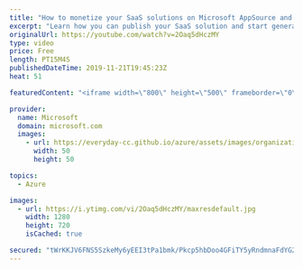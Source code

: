 ```yaml
---
title: "How to monetize your SaaS solutions on Microsoft AppSource and Azure Marketplace | Azure Friday"
excerpt: "Learn how you can publish your SaaS solution and start generating revenue by making it available to potential buyers on Microsoft AppSource and Azure Marketplace. Ercenk Keresteci joins Scott Hanselman to cover the technical details of integrating a solution with Microsoft's commercial marketplace, including"
originalUrl: https://youtube.com/watch?v=2Oaq5dHczMY
type: video
price: Free
length: PT15M4S
publishedDateTime: 2019-11-21T19:45:23Z
heat: 51

featuredContent: "<iframe width=\"800\" height=\"500\" frameborder=\"0\" src=\"https://www.youtube.com/embed/2Oaq5dHczMY\" allow=\"accelerometer; autoplay; encrypted-media; gyroscope; picture-in-picture\" allowfullscreen></iframe>"

provider:
  name: Microsoft
  domain: microsoft.com
  images:
    - url: https://everyday-cc.github.io/azure/assets/images/organizations/microsoft.com-50x50.jpg
      width: 50
      height: 50

topics:
  - Azure

images:
  - url: https://i.ytimg.com/vi/2Oaq5dHczMY/maxresdefault.jpg
    width: 1280
    height: 720
    isCached: true

secured: "tWrKKJV6FNS5SzkeMy6yEEI3tPa1bmk/Pkcp5hbDoo4GFiTY5yRndmnaFdYG2t5QN3FZb2o3qFaCc8DXhnfD05+xeHsQyw6t4pjeSd58K3cVjTVEl4aFeYAY60cVE/OPnUs4QUnVuouwGcw3gafpvDPJfAQD+cQDYT8/Gp06AC2CdNSVOYTLfVthbHmW1pM6xb2trVSDzypqN5dO6Uw/ZwmWzv26vE2yw2zWFg5K+2Y8JrQ/SyBq/JGhIa03rijpxnESlAr7OzyxONpvF1g0CADNhd/nc1Qm7UFh3AzTeo2yFNY+H39yXVZWkHqmcn92z1IKxGYae74MydmqvmA7yRhUAQT32ZYXnTxLUh7YLj6EJIKRcY967n7rYrMNul6Gff+TtpIfCzEfZ78kucPAfNclQcS1IhFiaJH5CymN3gg=;9iKdoEKb2kM9Sp9A2IVXhA=="
---
```


